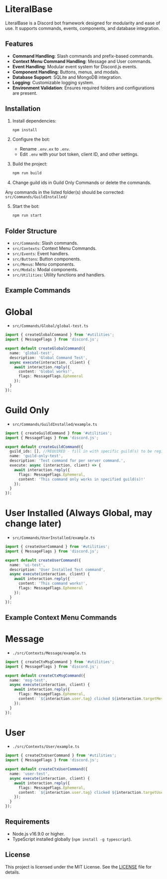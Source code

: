 # LiteralBase

LiteralBase is a Discord bot framework designed for modularity and ease of use. It supports commands, events, components, and database integration.

## Features

- **Command Handling**: Slash commands and prefix-based commands.
- **Context Menu Command Handling**: Message and User commands.
- **Event Handling**: Modular event system for Discord.js events.
- **Component Handling**: Buttons, menus, and modals.
- **Database Support**: SQLite and MongoDB integration.
- **Logging**: Customizable logging system.
- **Environment Validation**: Ensures required folders and configurations are present.

## Installation

1. Install dependencies:

   ```bash
   npm install
   ```

2. Configure the bot:

   - Rename `.env.ex` to `.env`.
   - Edit `.env` with your bot token, client ID, and other settings.

3. Build the project:

   ```bash
   npm run build
   ```

4. Change guild ids in Guild Only Commands or delete the commands.

Any commands in the listed folder(s) should be corrected:
`src/Commands/GuildInstalled/`

5. Start the bot:
   ```bash
   npm run start
   ```

## Folder Structure

- `src/Commands`: Slash commands.
- `src/Contexts`: Context Menu Commands.
- `src/Events`: Event handlers.
- `src/Buttons`: Button components.
- `src/Menus`: Menu components.
- `src/Modals`: Modal components.
- `src/Utilities`: Utility functions and handlers.

## Example Commands

# Global

- `src/Commands/Global/global-test.ts`

```ts
import { createGlobalCommand } from '#utilities';
import { MessageFlags } from 'discord.js';

export default createGlobalCommand({
  name: 'global-test',
  description: 'Global Command Test',
  async execute(interaction, client) {
    await interaction.reply({
      content: 'Global works!',
      flags: MessageFlags.Ephemeral
    });
  }
});
```

# Guild Only

- `src/Commands/GuildInstalled/example.ts`

```ts
import { createGuildCommand } from '#utilities';
import { MessageFlags } from 'discord.js';

export default createGuildCommand({
  guild_ids: [], //REQUIRED - fill in with specific guild(s) to be registered in!
  name: 'guild-only-test',
  description: 'Test command for per server command.',
  execute: async (interaction, client) => {
    await interaction.reply({
      flags: MessageFlags.Ephemeral,
      content: 'This command only works in specified guild(s)!'
    });
  }
});
```

# User Installed (Always Global, may change later)

- `src/Commands/UserInstalled/example.ts`

```ts
import { createUserCommand } from '#utilities';
import { MessageFlags } from 'discord.js';

export default createUserCommand({
  name: 'ui-test',
  description: 'User Installed Test command',
  async execute(interaction, client) {
    await interaction.reply({
      content: 'This command works!',
      flags: MessageFlags.Ephemeral
    });
  }
});
```

## Example Context Menu Commands

# Message

- `./src/Contexts/Message/example.ts`

```ts
import { createCtxMsgCommand } from '#utilities';
import { MessageFlags } from 'discord.js';

export default createCtxMsgCommand({
  name: 'msg-test',
  async execute(interaction, client) {
    await interaction.reply({
      flags: MessageFlags.Ephemeral,
      content: `${interaction.user.tag} clicked ${interaction.targetMessage.url}`
    });
  }
});
```

# User

- `./src/Contexts/User/example.ts`

```ts
import { createCtxUserCommand } from '#utilities';
import { MessageFlags } from 'discord.js';

export default createCtxUserCommand({
  name: 'user-test',
  async execute(interaction, client) {
    await interaction.reply({
      flags: MessageFlags.Ephemeral,
      content: `${interaction.user.tag} clicked ${interaction.targetUser.tag}`
    });
  }
});
```

## Requirements

- Node.js v16.9.0 or higher.
- TypeScript installed globally (`npm install -g typescript`).

## License

This project is licensed under the MIT License. See the [LICENSE](./LICENSE) file for details.
